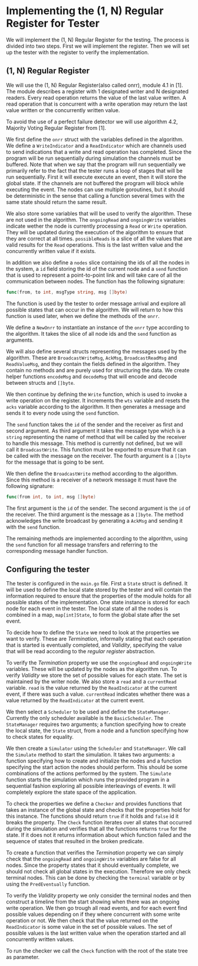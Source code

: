 # Implementing the (1, N) Regular Register for Tester

We will implement the (1, N) Regular Register for the testing. The process is divided into two steps. First we will implement the register. Then we will set up the tester with the register to verify the implementation.

## (1, N) Regular Register

We will use the (1, N) Regular Register(also called onrr), module 4.1 in [1]. The module describes a register with 1 designated writer and N designated readers. Every read operation returns the value of the last value written. A read operation that is concurrent with a write operation may return the last value written or the concurrently written value. 

To avoid the use of a perfect failure detector we will use algorithm 4.2, Majority Voting Regular Register from [1]. 

We first define the `onrr` struct with the variables defined in the algorithm. We define a `WriteIndicator` and a `ReadIndicator` which are channels used to send indications that a write and read operation has completed. Since the program will be run sequentially during simulation the channels must be buffered. Note that when we say that the program will run sequentially we primarily refer to the fact that the tester runs a loop of stages that will be run sequentially. First it will execute execute an event, then it will store the global state. If the channels are not buffered the program will block while executing the event. The nodes can use multiple goroutines, but it should be deterministic in the sense that calling a function several times with the same state should return the same result. 

We also store some variables that will be used to verify the algorithm. These are not used in the algorithm. The `ongoingRead` and `ongoingWrite` variables indicate wether the node is currently processing a `Read` or `Write` operation. They will be updated during the execution of the algorithm to ensure that they are correct at all times. `possibleReads` is a slice of all the values that are valid results for the `Read` operations. This is the last written value and the concurrently written value if it exists. 

In addition we also define a `nodes` slice containing the ids of all the nodes in the system, a `id` field storing the id of the current node and a `send` function that is used to represent a point-to-point link and will take care of all the communication between nodes. The function has the following signature: 

```go
func(from, to int, msgType string, msg []byte)
```

The function is used by the tester to order message arrival and explore all possible states that can occur in the algorithm. We will return to how this function is used later, when we define the methods of the `onrr`. 

We define a `NewOnrr` to instantiate an instance of the `onrr` type according to the algorithm. It takes the slice of all node ids and the `send` function as arguments. 

We will also define several structs representing the messages used by the algorithm. These are `BroadcastWriteMsg`, `AckMsg`, `BroadcastReadMsg` and `ReadValueMsg`, and they contain the fields defined in the algorithm. They contain no methods and are purely used for structuring the data. We create helper functions `encodeMsg` and `decodeMsg` that will encode and decode between structs and `[]byte`.

We then continue by defining the `Write` function, which is used to invoke a write operation on the register. It increments the `wts` variable and resets the `acks` variable according to the algorithm. It then generates a message and sends it to every node using the `send` function. 

The `send` function takes the `id` of the sender and the receiver as first and second argument. As third argument it takes the message type which is a `string` representing the name of method that will be called by the receiver to handle this message. This method is currently not defined, but we will call it `BroadcastWrite`. This function must be exported to ensure that it can be called with the message on the receiver. The fourth argument is a `[]byte` for the message that is going to be sent. 

We then define the `BroadcastWrite` method according to the algorithm. Since this method is a receiver of a network message it must have the following signature:

```go
func(from int, to int, msg []byte)
```

The first argument is the `id` of the sender. The second argument is the `id` of the receiver. The third argument is the message as a `[]byte`. The method acknowledges the write broadcast by generating a `AckMsg` and sending it with the `send` function. 

The remaining methods are implemented according to the algorithm, using the `send` function for all message transfers and referring to the corresponding message handler function. 

## Configuring the tester

The tester is configured in the `main.go` file. First a `State` struct is defined. It will be used to define the local state stored by the tester and will contain the information required to ensure that the properties of the module holds for all possible states of the implementation. One state instance is stored for each node for each event in the tester. The local state of all the nodes is combined in a map, `map[int]State`, to form the global state after the set event. 

To decide how to define the `State` we need to look at the properties we want to verify. These are *Termination*, informally stating that each operation that is started is eventually completed, and *Validity*, specifying the value that will be read according to the *regular register* abstraction. 

To verify the *Termination* property we use the `ongoingRead` and `ongoingWrite` variables. These will be updated by the nodes as the algorithm run. To verify *Validity* we store the set of possible values for each state. The set is maintained by the writer node. We also store a `read` and a `currentRead` variable. `read` is the value returned by the `ReadIndicator` at the current event, if there was such a value. `currentRead` indicates whether there was a value returned by the `ReadIndicator` at the current event. 

We then select a `Scheduler` to be used and define the `StateManager`. Currently the only scheduler available is the `BasicScheduler`. The `StateManager` requires two arguments; a function specifying how to create the local state, the `State` struct, from a node and a function specifying how to check states for equality. 

We then create a `Simulator` using the `Scheduler` and `StateManager`. We call the `Simulate` method to start the simulation. It takes two arguments: a function specifying how to create and initialize the nodes and a function specifying the start action the nodes should perform. This should be some combinations of the actions performed by the system. The `Simulate` function starts the simulation which runs the provided program in a sequential fashion exploring all possible interleavings of events. It will completely explore the state space of the application.

To check the properties we define a `Checker` and provides functions that takes an instance of the global state and checks that the properties hold for this instance. The functions should return `true` if it holds and `false` id it breaks the property. The `Check` function iterates over all states that occurred during the simulation and verifies that all the functions returns `true` for the state. If it does not it returns information about which function failed and the sequence of states that resulted in the broken predicate. 


<!-- What functions do we use to verify the properties ??? -->
To create a function that verifies the *Termination* property we can simply check that the `ongoingRead` and `ongoingWrite` variables are false for all nodes. Since the property states that it should eventually complete, we should not check all global states in the execution. Therefore we only check terminal nodes. This can be done by checking the `terminal` variable or by using the `PredEventually` function.

To verify the *Validity* property we only consider the terminal nodes and then construct a timeline from the start showing when there was an ongoing write operation. We then go trough all read events, and for each event find possible values depending on if they where concurrent with some write operation or not. We then check that the value returned on the `ReadIndicator` is some value in the set of possible values. The set of possible values is the last written value when the operation started and all concurrently written values. 

To run the checker we call the `Check` function with the root of the state tree as parameter. 


<!-- 
Notes:
    - hard to define predicates. In particular it is hard to check the returned values in the moment they where returned. Found a solution where we check the channel in the getLocalState function. Requires the channel to be buffered (or for it to be filled in a goroutine i suppose, but that might be weird)

    - All functions must run to completion. Since functions are executed sequentially with the simulator, if it for some reason stop to wait for some input from the simulator, e.g. waiting for the simulator to empty or fill a channel, the program will freeze. To solve this we might move the program into its own goroutine and use an indicator to let the simulator know when the program is waiting and when it is running.

    - SOLVED can not specify multiple start functions and ensure that all orders of them are tried. Requires that the user think more about how the start functions work. Could be solved by creating an event for function calls.

    - Tedious to convert messages into `[]byte` before sending it. Could do it automatically using glob. Could be harder to do the decoding, but we might be able to use reflection to find the expected type and use that. 

    - Tedious to manually assign the msgType for a message, i.e. the function that will be called when receiving the message. Unknown how to solve this. The message type that is used could be named after the function that will be called. I.e. If you want to call a method that is named "AckWrite" you send an "AckWrite" message to the node.

    - Output from the checker is not that useful in identifying what happened. We should also create a way to export and import the states tree so that we don't have to run the simulation every time we want to run the checker. 

    - Could also generate a utility function for broadcasts, but it is not a big issue

 -->